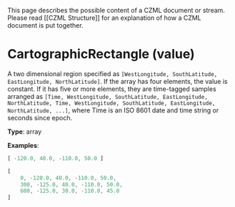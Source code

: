 This page describes the possible content of a CZML document or stream.  Please read [[CZML Structure]] for an explanation of how a CZML document is put together.

# CartographicRectangle (value)

A two dimensional region specified as `[WestLongitude, SouthLatitude, EastLongitude, NorthLatitude]`.  If the array has four elements, the value is constant.  If it has five or more elements, they are time-tagged samples arranged as `[Time, WestLongitude, SouthLatitude, EastLongitude, NorthLatitude, Time, WestLongitude, SouthLatitude, EastLongitude, NorthLatitude, ...]`, where Time is an ISO 8601 date and time string or seconds since epoch.

**Type**: array

**Examples**:

```javascript
[ -120.0, 40.0, -110.0, 50.0 ]
```

```javascript
[
    0, -120.0, 40.0, -110.0, 50.0,
    300, -125.0, 40.0, -110.0, 50.0,
    600, -125.0, 30.0, -110.0, 45.0
]
```


